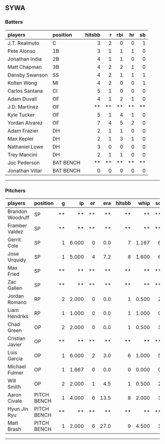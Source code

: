 ## SYWA

### Batters

 |players         |position  | hitsbb|  r| rbi| hr| sb| 
|:---------------|:---------|------:|--:|---:|--:|--:| 
|J.T. Realmuto   |C         |      3|  2|   0|  0|  1| 
|Pete Alonso     |1B        |      3|  1|   1|  1|  0| 
|Jonathan India  |2B        |      4|  1|   1|  0|  0| 
|Matt Chapman    |3B        |      4|  2|   2|  1|  0| 
|Dansby Swanson  |SS        |      4|  2|   1|  1|  1| 
|Kolten Wong     |MI        |      4|  2|   0|  0|  1| 
|Carlos Santana  |CI        |      5|  1|   0|  0|  0| 
|Adam Duvall     |OF        |      4|  1|   2|  1|  0| 
|J.D. Martinez   |OF        |     **| **|  **| **| **| 
|Kyle Tucker     |OF        |      5|  1|   4|  1|  0| 
|Yordan Alvarez  |OF        |      7|  4|   5|  2|  0| 
|Adam Frazier    |DH        |      2|  1|   1|  0|  0| 
|Max Kepler      |DH        |      2|  1|   3|  1|  0| 
|Nathaniel Lowe  |DH        |      3|  0|   0|  0|  0| 
|Trey Mancini    |DH        |      2|  1|   1|  0|  0| 
|Joc Pederson    |BAT BENCH |     **| **|  **| **| **| 
|Jonathan Villar |BAT BENCH |      0|  0|   0|  0|  0| 

* * *

### Pitchers

 
|players          |position    |  g|    ip| er|  era| hitsbb|  whip| so|  w| sv| 
|:----------------|:-----------|--:|-----:|--:|----:|------:|-----:|--:|--:|--:| 
|Brandon Woodruff |SP          | **|    **| **|   **|     **|    **| **| **| **| 
|Framber Valdez   |SP          | **|    **| **|   **|     **|    **| **| **| **| 
|Gerrit Cole      |SP          |  1| 6.000|  0|  0.0|      7| 1.167|  6|  1|  0| 
|Jose Urquidy     |SP          |  1| 5.000|  4|  7.2|      8| 1.600|  6|  1|  0| 
|Max Fried        |SP          | **|    **| **|   **|     **|    **| **| **| **| 
|Zac Gallen       |SP          | **|    **| **|   **|     **|    **| **| **| **| 
|Jordan Romano    |RP          |  2| 2.000|  0|  0.0|      1| 0.500|  2|  0|  2| 
|Liam Hendriks    |RP          |  1| 1.000|  0|  0.0|      1| 1.000|  0|  0|  0| 
|Chad Green       |OP          |  2| 2.000|  0|  0.0|      1| 0.500|  3|  0|  0| 
|Cristian Javier  |OP          | **|    **| **|   **|     **|    **| **| **| **| 
|Luis Garcia      |OP          |  1| 6.000|  2|  3.0|      6| 1.000|  5|  0|  0| 
|Michael Fulmer   |OP          |  1| 1.667|  0|  0.0|      0| 0.000|  0|  0|  0| 
|Will Smith       |OP          |  2| 2.000|  1|  4.5|      1| 0.500|  2|  0|  0| 
|Aaron Civale     |PITCH BENCH |  1| 4.000|  6| 13.5|      8| 2.000|  3|  0|  0| 
|Hyun Jin Ryu     |PITCH BENCH | **|    **| **|   **|     **|    **| **| **| **| 
|Matt Brash       |PITCH BENCH |  1| 2.000|  6| 27.0|      9| 4.500|  3|  0|  0| 


* * *


